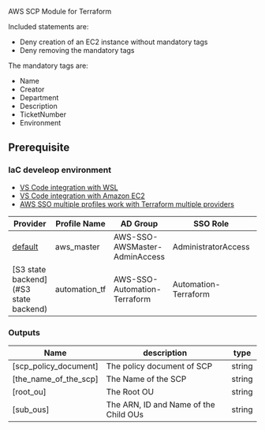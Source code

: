 AWS SCP Module for Terraform

Included statements are:

- Deny creation of an EC2 instance without mandatory tags
- Deny removing the mandatory tags

The mandatory tags are:

- Name
- Creator
- Department
- Description
- TicketNumber
- Environment

## Prerequisite
### IaC develeop environment
  * [VS Code integration with WSL](https://bitbucket.org/bcaacai/aws-iac-bcaa/src/main/tf-bcaa/core-infrastructure/multi-accounts-infra/multi-scp-policies/ec2-mandatorytag-scp/README.md)
  * [VS Code integration with Amazon EC2](https://bitbucket.org/bcaacai/aws-iac-bcaa/src/main/tf-bcaa/core-infrastructure/multi-accounts-infra/multi-scp-policies/ec2-mandatorytag-scp/main.tf)
  * [AWS SSO multiple profiles work with Terraform multiple providers](https://bitbucket.org/bcaacai/aws-iac-bcaa/src/main/tf-bcaa/core-infrastructure/multi-accounts-infra/multi-scp-policies/ec2-mandatorytag-scp/versions.tf)

  | Provider | Profile Name | AD Group| SSO Role | Account ID | Region |
  |----------|--------------|----------|---------|------------|--------|
  | <a name="default"></a> [default](#default) | aws_master | AWS-SSO-AWSMaster-AdminAccess | AdministratorAccess | 337558554106 | us-west-2 |
  | <a name="S3 state backend"></a> [S3 state backend](#S3 state backend) | automation_tf | AWS-SSO-Automation-Terraform | Automation-Terraform | 155754364360 | us-west-2 |

  ### Outputs

  | Name | description | type |
  |------|-------------|------|
  | <a name="vpc_id"></a> [scp\_policy\_document] | The policy document of SCP | string |
  | <a name="vpc_id"></a> [the\_name\_of\_the\_scp] | The Name of the SCP | string |
  | <a name="vpc_id"></a> [root\_ou] | The Root OU | string |
  | <a name="vpc_id"></a> [sub\_ous] | The ARN, ID and Name of the Child OUs | string |